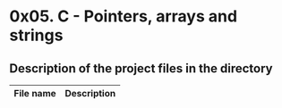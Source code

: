 # 0x05. C - Pointers, arrays and strings #

## Description of the project files in the directory ##

File name  | Description
-----------| -----------

